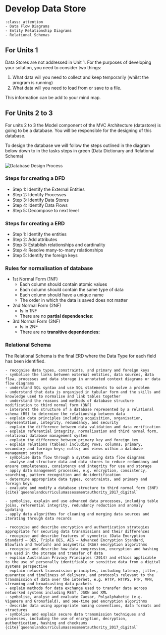 # Develop Data Store

```{admonition} Tools used to complete the Develop phase:
:class: attention
- Data Flow Diagrams
- Entity Relationship Diagrams
- Relational Schemas
```
## For Units 1
Data Stores are not addressed in Unit 1. For the purposes of developing your solution, you need to consider two things:
1. What data will you need to collect and keep temporarily (whilst the program is running)
2. What data will you need to load from or save to a file.

This information can be add to your mind map.

## For Units 2 to 3
For units 2 to 3 the Model component of the MVC Architecture (datastore) is going to be a database. You will be responsible for the designing of this database.

To design the database we will follow the steps outlined in the diagram below down to in the tasks steps in green (Data Dictionary and Relational Schema)

![Database Design Process](./assets/db_design_process.png)

### Steps for creating a DFD
- Step 1: Identify the External Entities
- Step 2: Identify Processes
- Step 3: Identify Data Stores
- Step 4: Identify Data Flows
- Step 5: Decompose to next level

### Steps for creating a ERD
- Step 1: Identify the entities
- Step 2: Add attributes
- Step 3: Establish relationships and cardinality
- Step 4: Resolve many-to-many relationships
- Step 5: Identify the foreign keys

### Rules for normalisation of database
- 1st Normal Form (1NF)
  - Each column should contain atomic values
  - Each column should contain the same type of data
  - Each column should have a unique name
  - The order in which the data is saved does not matter
- 2nd Normal Form (2NF)
  - Is in 1NF
  - There are no **partial dependencies:**
- 3rd Normal Form (3NF)
  - Is in 2NF
  - There are no **transitive dependencies:**

### Relational Schema
The Relational Schema is the final ERD where the Data Type for each field has been identified.

```{admonition} Unit 2 subject matter covered:
- recognise data types, constraints, and primary and foreign keys
- symbolise the links between external entities, data sources, data flow, processes and data storage in annotated context diagrams or data flow diagrams
- understand SQL syntax and use SQL statements to solve a problem
- understand that data is organised in tabular form and the skills and knowledge used to normalise and link tables together
- understand the reasons and methods of database structure modification to third normal form (3NF)
- interpret the structure of a database represented by a relational schema (RS) to determine the relationship between data
- explain data principles including acquisition, organisation, representation, integrity, redundancy, and security
- explain the difference between data validation and data verification
- explain referential integrity, normalisation and third normal form, relational database management system
- explain the difference between primary key and foreign key
- explain relations (tables) including rows; columns; primary, secondary and foreign keys; nulls; and views within a database management system
- symbolise data flow through a system using data flow diagrams
- analyse and structure data and data stores to reduce redundancy and ensure completeness, consistency and integrity for use and storage
- apply data management processes, e.g. encryption, consistency, searching, pattern recognition and de-identification
- determine appropriate data types, constraints, and primary and foreign keys
- evaluate and modify a database structure to third normal form (3NF)
{cite}`queenslandcurriculumassessmentauthority_2017_digital`
```

```{admonition} Unit 3 subject matter covered:
- symbolise, explain and use advanced data processes, including table joins, referential integrity, redundancy reduction and anomaly updating
- apply data algorithms for cleaning and merging data sources and iterating through data records
```

```{admonition} Unit 4 subject matter covered:
- recognise and describe encryption and authentication strategies appropriate for securing data transmissions and their differences
- recognise and describe features of symmetric (Data Encryption Standard — DES, Triple DES, AES — Advanced Encryption Standard, Blowfish and Twofish) and assymetric (RSA) encryption algorithms
- recognise and describe how data compression, encryption and hashing are used in the storage and transfer of data
- explain Australian Privacy Principles (2014) and ethics applicable to the use of personally identifiable or sensitive data from a digital systems perspective
- explain network transmission principles, including latency, jitter, guarantee and timeliness of delivery, and protocols relevant to the transmission of data over the internet, e.g. HTTP, HTTPS, FTP, VPN, streaming and broadcasting data packets
- explain methods for data exchange used to transfer data across networked systems including REST, JSON and XML
- symbolise, analyse and evaluate Caesar, Polyalphabetic (e.g. Vigenere and Gronsfield), and one-time pad encryption algorithms
- describe data using appropriate naming conventions, data formats and structures
- symbolise and explain secure data transmission techniques and processes, including the use of encryption, decryption, authentication, hashing and checksums
{cite}`queenslandcurriculumassessmentauthority_2017_digital`
```